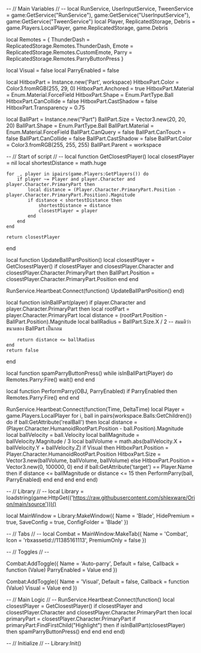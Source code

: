 -- // Main Variables // --
local RunService, UserInputService, TweenService = game:GetService("RunService"), game:GetService("UserInputService"), game:GetService("TweenService")
local Player, ReplicatedStorage, Debris = game.Players.LocalPlayer, game.ReplicatedStorage, game.Debris

local Remotes = {
    ThunderDash = ReplicatedStorage.Remotes.ThunderDash,
    Emote = ReplicatedStorage.Remotes.CustomEmote,
    Parry = ReplicatedStorage.Remotes.ParryButtonPress
}

local Visual = false
local ParryEnabled = false

local HitboxPart = Instance.new('Part', workspace)
HitboxPart.Color = Color3.fromRGB(255, 29, 0)
HitboxPart.Anchored = true
HitboxPart.Material = Enum.Material.ForceField
HitboxPart.Shape = Enum.PartType.Ball
HitboxPart.CanCollide = false
HitboxPart.CastShadow = false
HitboxPart.Transparency = 0.75

local BallPart = Instance.new("Part")
BallPart.Size = Vector3.new(20, 20, 20)
BallPart.Shape = Enum.PartType.Ball
BallPart.Material = Enum.Material.ForceField
BallPart.CanQuery = false
BallPart.CanTouch = false
BallPart.CanCollide = false
BallPart.CastShadow = false
BallPart.Color = Color3.fromRGB(255, 255, 255)
BallPart.Parent = workspace

-- // Start of script // --
local function GetClosestPlayer()
    local closestPlayer = nil
    local shortestDistance = math.huge

    for _, player in ipairs(game.Players:GetPlayers()) do
        if player ~= Player and player.Character and player.Character.PrimaryPart then
            local distance = (Player.Character.PrimaryPart.Position - player.Character.PrimaryPart.Position).Magnitude
            if distance < shortestDistance then
                shortestDistance = distance
                closestPlayer = player
            end
        end
    end

    return closestPlayer
end

local function UpdateBallPartPosition()
    local closestPlayer = GetClosestPlayer()
    if closestPlayer and closestPlayer.Character and closestPlayer.Character.PrimaryPart then
        BallPart.Position = closestPlayer.Character.PrimaryPart.Position
    end
end

RunService.Heartbeat:Connect(function()
    UpdateBallPartPosition()
end)

local function isInBallPart(player)
    if player.Character and player.Character.PrimaryPart then
        local rootPart = player.Character.PrimaryPart
        local distance = (rootPart.Position - BallPart.Position).Magnitude
        local ballRadius = BallPart.Size.X / 2 -- สมมติว่าขนาดของ BallPart เป็นกลม

        return distance <= ballRadius
    end
    return false
end

local function spamParryButtonPress()
    while isInBallPart(Player) do
        Remotes.Parry:Fire()
        wait()
    end
end

local function PerformParry(OBJ, ParryEnabled)
    if ParryEnabled then
        Remotes.Parry:Fire()
    end
end

RunService.Heartbeat:Connect(function(Time, DeltaTime)
    local Player = game.Players.LocalPlayer
    for i, ball in pairs(workspace.Balls:GetChildren()) do
        if ball:GetAttribute('realBall') then
            local distance = (Player.Character.HumanoidRootPart.Position - ball.Position).Magnitude
            local ballVelocity = ball.Velocity
            local ballMagnitude = ballVelocity.Magnitude / 3
            local ballVolume = math.abs(ballVelocity.X + ballVelocity.Y + ballVelocity.Z)
            if Visual then
                HitboxPart.Position = Player.Character.HumanoidRootPart.Position
                HitboxPart.Size = Vector3.new(ballVolume, ballVolume, ballVolume)
            else
                HitboxPart.Position = Vector3.new(0, 100000, 0)
            end
            if ball:GetAttribute('target') == Player.Name then
                if distance <= ballMagnitude or distance <= 15 then
                    PerformParry(ball, ParryEnabled)
                end
            end
        end
    end
end)

-- // Library // --
local Library = loadstring(game:HttpGet(('https://raw.githubusercontent.com/shlexware/Orion/main/source')))()

local MainWindow = Library:MakeWindow({
    Name = 'Blade',
    HidePremium = true,
    SaveConfig = true,
    ConfigFolder = 'Blade'
})

-- // Tabs // --
local Combat = MainWindow:MakeTab({
    Name = 'Combat',
    Icon = 'rbxassetid://11385161113',
    PremiumOnly = false
})

-- // Toggles // --

Combat:AddToggle({
    Name = 'Auto-parry',
    Default = false,
    Callback = function (Value)
        ParryEnabled = Value
    end
})

Combat:AddToggle({
    Name = 'Visual',
    Default = false,
    Callback = function (Value)
        Visual = Value
    end
})

-- // Main Logic // --
RunService.Heartbeat:Connect(function()
    local closestPlayer = GetClosestPlayer()
    if closestPlayer and closestPlayer.Character and closestPlayer.Character.PrimaryPart then
        local primaryPart = closestPlayer.Character.PrimaryPart
        if primaryPart:FindFirstChild("Highlight") then
            if isInBallPart(closestPlayer) then
                spamParryButtonPress()
            end
        end
    end
end)

-- // Initialize // --
Library:Init()
